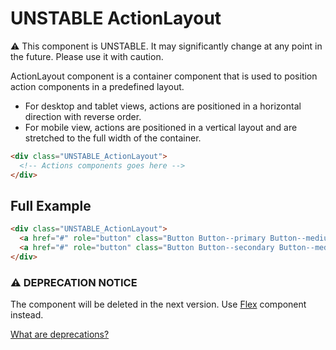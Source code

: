 # UNSTABLE ActionLayout

⚠️ This component is UNSTABLE. It may significantly change at any point in the future.
Please use it with caution.

ActionLayout component is a container component that is used to position action components in a predefined layout.

- For desktop and tablet views, actions are positioned in a horizontal direction with reverse order.
- For mobile view, actions are positioned in a vertical layout and are stretched to the full width of the container.

```html
<div class="UNSTABLE_ActionLayout">
  <!-- Actions components goes here -->
</div>
```

## Full Example

```html
<div class="UNSTABLE_ActionLayout">
  <a href="#" role="button" class="Button Button--primary Button--medium">Primary Action</a>
  <a href="#" role="button" class="Button Button--secondary Button--medium">Secondary Action</a>
</div>
```

### ⚠️ DEPRECATION NOTICE

The component will be deleted in the next version.
Use [Flex][flex-component] component instead.

[What are deprecations?][readme-deprecations]

[flex-component]: https://github.com/lmc-eu/spirit-design-system/blob/main/packages/web/src/scss/components/Flex/README.md
[readme-deprecations]: https://github.com/lmc-eu/spirit-design-system/blob/main/packages/web-react/README.md#deprecations
